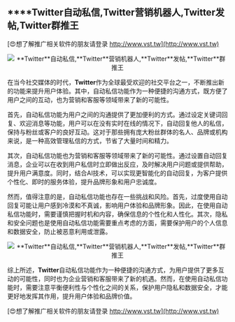 ## ****Twitter**自动私信,**Twitter**营销机器人,**Twitter**发帖,**Twitter**群推王**

[😍想了解推广相关软件的朋友请登录 http://www.vst.tw](http://www.vst.tw)

 <center><img src="https://vst.tw/MP4/tuiguang/png/8.png" alt="**Twitter**自动私信,**Twitter**营销机器人,**Twitter**发帖,**Twitter**群推王"></center>

在当今社交媒体的时代，**Twitter**作为全球最受欢迎的社交平台之一，不断推出新的功能来提升用户体验。其中，自动私信功能作为一种便捷的沟通方式，既方便了用户之间的互动，也为营销和客服等领域带来了新的可能性。

首先，自动私信功能为用户之间的沟通提供了更加便利的方式。通过设定关键词回复、欢迎消息等功能，用户可以在没有实时在线的情况下，自动回复他人的私信，保持与粉丝或客户的良好互动。这对于那些拥有庞大粉丝群体的名人、品牌或机构来说，是一种高效管理私信的方式，节省了大量时间和精力。

其次，自动私信功能也为营销和客服等领域带来了新的可能性。通过设置自动回复消息，企业可以在收到用户私信时立即做出反应，及时解决用户问题或提供帮助，提升用户满意度。同时，结合AI技术，可以实现更智能化的自动回复，为客户提供个性化、即时的服务体验，提升品牌形象和用户忠诚度。

然而，值得注意的是，自动私信功能也存在一些挑战和风险。首先，过度使用自动回复可能让用户感到冷漠和不真诚，影响用户体验和品牌形象。因此，在使用自动私信功能时，需要谨慎把握时机和内容，确保信息的个性化和人性化。其次，隐私和安全问题也是使用自动私信功能需要重点考虑的方面，需要保护用户的个人信息和数据安全，防止被恶意利用或泄露。

 <center><img src="https://vst.tw/MP4/tuiguang/png/0.png" alt="**Twitter**自动私信,**Twitter**营销机器人,**Twitter**发帖,**Twitter**群推王"></center>

综上所述，**Twitter**自动私信功能作为一种便捷的沟通方式，为用户提供了更多互动的可能性，同时也为企业营销和客服带来了新的机遇。然而，在使用自动私信功能时，需要注意平衡便利性与个性化之间的关系，保护用户隐私和数据安全，才能更好地发挥其作用，提升用户体验和品牌价值。

[😍想了解推广相关软件的朋友请登录 http://www.vst.tw](http://www.vst.tw)



